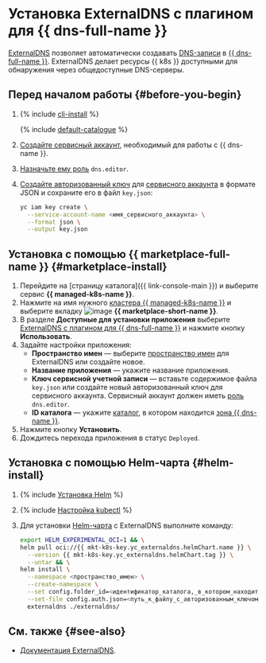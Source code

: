 # Установка ExternalDNS c плагином для {{ dns-full-name }}

[ExternalDNS](https://github.com/kubernetes-sigs/external-dns) позволяет автоматически создавать [DNS-записи](../../../dns/concepts/resource-record.md) в [{{ dns-full-name }}](../../../dns/). ExternalDNS делает ресурсы {{ k8s }} доступными для обнаружения через общедоступные DNS-серверы.

## Перед началом работы {#before-you-begin}

1. {% include [cli-install](../../../_includes/cli-install.md) %}

   {% include [default-catalogue](../../../_includes/default-catalogue.md) %}

1. [Создайте сервисный аккаунт](../../../iam/operations/sa/create.md), необходимый для работы c {{ dns-name }}.
1. [Назначьте ему роль](../../../iam/operations/sa/assign-role-for-sa.md) `dns.editor`.
1. [Создайте авторизованный ключ](../../../iam/operations/authorized-key/create.md) для [сервисного аккаунта](../../../iam/concepts/users/service-accounts.md) в формате JSON и сохраните его в файл `key.json`:

   ```bash
   yc iam key create \
     --service-account-name <имя_сервисного_аккаунта> \
     --format json \
     --output key.json
   ```

## Установка с помощью {{ marketplace-full-name }} {#marketplace-install}

1. Перейдите на [страницу каталога]({{ link-console-main }}) и выберите сервис **{{ managed-k8s-name }}**.
1. Нажмите на имя нужного [кластера {{ managed-k8s-name }}](../../concepts/index.md#kubernetes-cluster) и выберите вкладку ![image](../../../_assets/marketplace.svg) **{{ marketplace-short-name }}**.
1. В разделе **Доступные для установки приложения** выберите [ExternalDNS c плагином для {{ dns-full-name }}](/marketplace/products/yc/externaldns) и нажмите кнопку **Использовать**.
1. Задайте настройки приложения:
   * **Пространство имен** — выберите [пространство имен](../../concepts/index.md#namespace) для ExternalDNS или создайте новое.
   * **Название приложения** — укажите название приложения.
   * **Ключ сервисной учетной записи** — вставьте содержимое файла `key.json` или создайте новый авторизованный ключ для сервисного аккаунта. Сервисный аккаунт должен иметь [роль](../../../iam/concepts/access-control/roles.md) `dns.editor`.
   * **ID каталога** — укажите [каталог](../../../resource-manager/concepts/resources-hierarchy.md#folder), в котором находится [зона {{ dns-name }}](../../../dns/concepts/dns-zone.md).
1. Нажмите кнопку **Установить**.
1. Дождитесь перехода приложения в статус `Deployed`.

## Установка с помощью Helm-чарта {#helm-install}

1. {% include [Установка Helm](../../../_includes/managed-kubernetes/helm-install.md) %}

1. {% include [Настройка kubectl](../../../_includes/managed-kubernetes/kubectl-install.md) %}

1. Для установки [Helm-чарта](https://helm.sh/docs/topics/charts/) с ExternalDNS выполните команду:

   ```bash
   export HELM_EXPERIMENTAL_OCI=1 && \
   helm pull oci://{{ mkt-k8s-key.yc_externaldns.helmChart.name }} \
     --version {{ mkt-k8s-key.yc_externaldns.helmChart.tag }} \
     --untar && \
   helm install \
     --namespace <пространство_имен> \
     --create-namespace \
     --set config.folder_id=<идентификатор_каталога,_в_котором_находится_зона_Cloud_DNS> \
     --set-file config.auth.json=<путь_к_файлу_с_авторизованным_ключом_сервисного_аккаунта> \
     externaldns ./externaldns/
    ```

## См. также {#see-also}

* [Документация ExternalDNS](https://github.com/kubernetes-sigs/external-dns/).